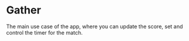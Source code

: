 # Gather

The main use case of the app, where you can update the score, set and control the timer for the match.
